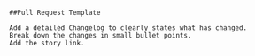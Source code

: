 	##Pull Request Template
  
  
  ```
  Add a detailed Changelog to clearly states what has changed.
  Break down the changes in small bullet points.
  Add the story link.
  ```
